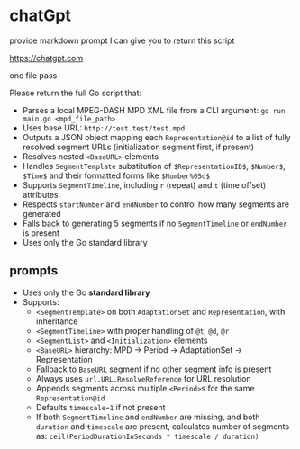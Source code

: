 # chatGpt

provide markdown prompt I can give you to return this script

https://chatgpt.com

one file pass

Please return the full Go script that:

- Parses a local MPEG-DASH MPD XML file from a CLI argument: `go run main.go <mpd_file_path>`
- Uses base URL: `http://test.test/test.mpd`
- Outputs a JSON object mapping each `Representation@id` to a list of fully resolved segment URLs (initialization segment first, if present)
- Resolves nested `<BaseURL>` elements
- Handles `SegmentTemplate` substitution of `$RepresentationID$`, `$Number$`, `$Time$` and their formatted forms like `$Number%05d$`
- Supports `SegmentTimeline`, including `r` (repeat) and `t` (time offset) attributes
- Respects `startNumber` and `endNumber` to control how many segments are generated
- Falls back to generating 5 segments if no `SegmentTimeline` or `endNumber` is present
- Uses only the Go standard library

## prompts

- Uses only the Go **standard library**
- Supports:
  - `<SegmentTemplate>` on both `AdaptationSet` and `Representation`, with inheritance
  - `<SegmentTimeline>` with proper handling of `@t`, `@d`, `@r`
  - `<SegmentList>` and `<Initialization>` elements
  - `<BaseURL>` hierarchy: MPD → Period → AdaptationSet → Representation
  - Fallback to `BaseURL` segment if no other segment info is present
  - Always uses `url.URL.ResolveReference` for URL resolution
  - Appends segments across multiple `<Period>`s for the same `Representation@id`
  - Defaults `timescale=1` if not present
  - If both `SegmentTimeline` and `endNumber` are missing, and both `duration`
    and `timescale` are present, calculates number of segments as:
   `ceil(PeriodDurationInSeconds * timescale / duration)`
